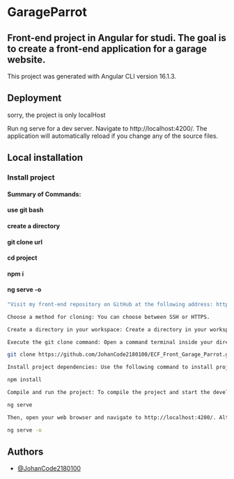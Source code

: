 
# GarageParrot

## Front-end project in Angular for studi. The goal is to create a front-end application for a garage website.

This project was generated with Angular CLI version 16.1.3.


## Deployment

sorry, the project is only localHost


Run ng serve for a dev server. Navigate to http://localhost:4200/. The application will automatically reload if you change any of the source files.

## Local installation

### Install project 

#### Summary of Commands:

#### use git bash
#### create a directory
#### git clone url
#### cd project
#### npm i
#### ng serve -o


```bash
"Visit my front-end repository on GitHub at the following address: https://github.com/JohanCode2180100/ECF_Front_Garage_Parrot"

Choose a method for cloning: You can choose between SSH or HTTPS.

Create a directory in your workspace: Create a directory in your workspace where you want to store the project.

Execute the git clone command: Open a command terminal inside your directory and execute the git clone command. For example:

git clone https://github.com/JohanCode2180100/ECF_Front_Garage_Parrot.git

Install project dependencies: Use the following command to install project dependencies using npm:

npm install

Compile and run the project: To compile the project and start the development server, run the following command:

ng serve

Then, open your web browser and navigate to http://localhost:4200/. Alternatively, you can use the following command to open the browser automatically:

ng serve -o
```

    
## Authors

- [@JohanCode2180100](https://github.com/JohanCode2180100)

